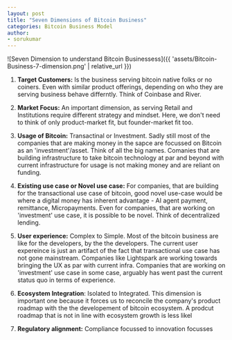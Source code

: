 ```yaml
---
layout: post
title: "Seven Dimensions of Bitcoin Business"
categories: Bitcoin Business Model
author:
- sorukumar
---
```


![Seven Dimension to understand Bitcoin Businessess]({{ 'assets/Bitcoin-Business-7-dimension.png' | relative_url }})

 1. **Target Customers:** Is the business serving bitcoin native folks or no coiners. Even with similar product offerings, depending on who they are serving business behave differntly. Think of Coinbase and River.
 
 2. **Market Focus:** An important dimension, as serving Retail and Institutions require different strategy and mindset.  Here, we don't need to think of only product-market fit, but founder-market fit too. 
 
 3. **Usage of Bitcoin:** Transactinal or Investment. Sadly still most of the companies that are making money in the sapce are focussed on Bitcoin  as an 'investment'/asset. Think of all the big names. Comanies that are building infrastructure to take bitcoin technology at par and beyond with current infrastructure for usage is not making money and are reliant on funding.
 
 4. **Existing use case or Novel use case:** For companies, that are building for the transactional use case of bitcoin, good novel use-case would be where a digital money has inherent advantage - AI agent payment, remittance, Micropayments. Even for companies, that are working on 'investment' use case, it is possible to be novel. Think of decentralized lending. 
 
 5. **User experience:** Complex to Simple. Most of the bitcoin business are like for the developers, by the the developers. The current user expereince is just an artifact of the fact that transactional use case has not gone mainstream. Companies like Lightspark are working towards bringing the UX as par with current infra.  Companies that are working on 'investment' use case in some case, arguably has went past the current status quo in terms of experience.
 
 6. **Ecosystem Integration**: Isolated to Integrated. This dimension is important one because it forces us to reconcile the company's product roadmap with the the developement of bitcoin ecosystem. A prodcut roadmap that is not in line with ecosystem growth is less likel
 7. **Regulatory alignment:** Compliance focussed to innovation focusses

<!--stackedit_data:
eyJoaXN0b3J5IjpbMTI1MTQ3MTg0NSwtNjgwNDI2NDMxLDEyMD
YzNTE1MDcsMTAzMTcxOTE4NSwxMDIxMzU1MjczXX0=
-->